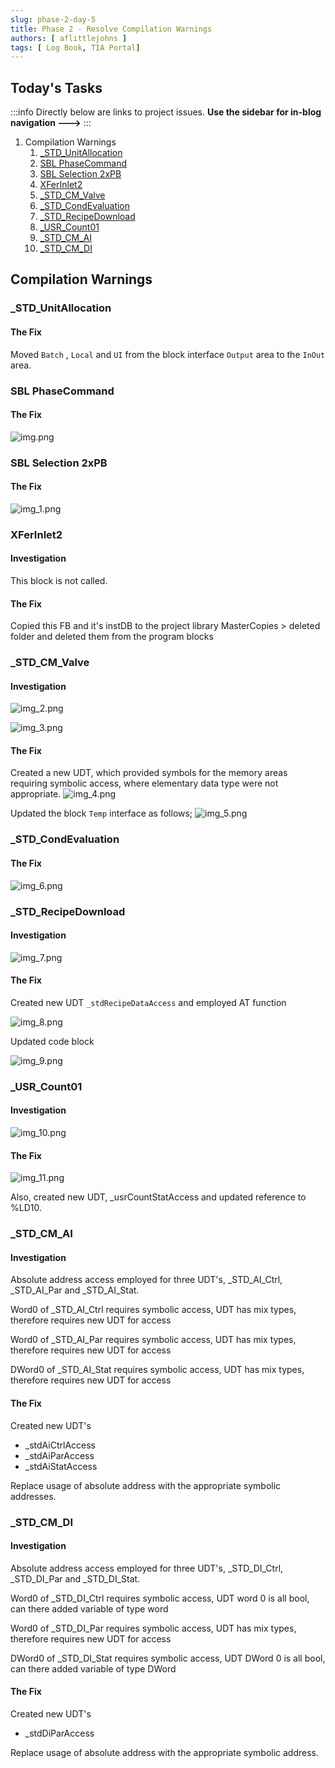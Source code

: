 ```yaml
---
slug: phase-2-day-5
title: Phase 2 - Resolve Compilation Warnings
authors: [ aflittlejohns ]
tags: [ Log Book, TIA Portal]
---
```


## Today's Tasks
:::info
Directly below are links to project issues. **Use the sidebar for in-blog navigation --->**
:::
1. Compilation Warnings
    1. [_STD_UnitAllocation](https://github.com/pfAuto/project-uni/issues/58)
    2. [SBL PhaseCommand](https://github.com/pfAuto/project-uni/issues/59)
    3. [SBL Selection 2xPB](https://github.com/pfAuto/project-uni/issues/61)
    4. [XFerInlet2](https://github.com/pfAuto/project-uni/issues/60)
    5. [_STD_CM_Valve](https://github.com/pfAuto/project-uni/issues/62)
    6. [_STD_CondEvaluation](https://github.com/pfAuto/project-uni/issues/55)
    7. [_STD_RecipeDownload](https://github.com/pfAuto/project-uni/issues/63)
    8. [_USR_Count01](https://github.com/pfAuto/project-uni/issues/64)
    9. [_STD_CM_AI](https://github.com/pfAuto/project-uni/issues/66)
    10. [_STD_CM_DI](https://github.com/pfAuto/project-uni/issues/67)
<!-- truncate -->

## Compilation Warnings

### _STD_UnitAllocation

#### The Fix

Moved `Batch` , `Local` and `UI` from the block interface `Output` area to the `InOut` area.

### SBL PhaseCommand

#### The Fix
![img.png](img.png)

### SBL Selection 2xPB

#### The Fix

![img_1.png](img_1.png)

### XFerInlet2

#### Investigation
This block is not called.

#### The Fix
Copied this FB and it's instDB to the project library MasterCopies > deleted folder and deleted them from the program blocks

### _STD_CM_Valve

#### Investigation

![img_2.png](img_2.png)

![img_3.png](img_3.png)

#### The Fix

Created a new UDT, which provided symbols for the memory areas requiring symbolic access, where elementary data type
were not appropriate.
![img_4.png](img_4.png)

Updated the block `Temp` interface as follows;
![img_5.png](img_5.png)

### _STD_CondEvaluation

#### The Fix

![img_6.png](img_6.png)

### _STD_RecipeDownload

#### Investigation

![img_7.png](img_7.png)

#### The Fix

Created new UDT `_stdRecipeDataAccess` and employed AT function

![img_8.png](/img/2025/10/13/ksnip_20251013-142141.png)

Updated code block

![img_9.png](/img/2025/10/13/img_9.png)

### _USR_Count01

#### Investigation

![img_10.png](/img/2025/10/13/img_10.png)

#### The Fix

![img_11.png](/img/2025/10/13/img_11.png)

Also, created new UDT, _usrCountStatAccess and updated reference to %LD10.

### _STD_CM_AI

#### Investigation

Absolute address access employed for three UDT's, _STD_AI_Ctrl, _STD_AI_Par and _STD_AI_Stat.

Word0 of _STD_AI_Ctrl requires symbolic access, UDT has mix types, therefore requires new UDT for access

Word0 of _STD_AI_Par requires symbolic access, UDT has mix types, therefore requires new UDT for access

DWord0 of _STD_AI_Stat requires symbolic access, UDT has mix types, therefore requires new UDT for access

#### The Fix

Created new UDT's 
- _stdAiCtrlAccess
- _stdAiParAccess
- _stdAiStatAccess

Replace usage of absolute address with the appropriate symbolic addresses.

### _STD_CM_DI

#### Investigation

Absolute address access employed for three UDT's, _STD_DI_Ctrl, _STD_DI_Par and _STD_DI_Stat.

Word0 of _STD_DI_Ctrl requires symbolic access, UDT word 0 is all bool, can there added variable of type word

Word0 of _STD_DI_Par requires symbolic access, UDT has mix types, therefore requires new UDT for access

DWord0 of _STD_DI_Stat requires symbolic access, UDT DWord 0 is all bool, can there added variable of type DWord

#### The Fix

Created new UDT's
- _stdDiParAccess

Replace usage of absolute address with the appropriate symbolic address.
